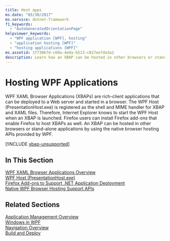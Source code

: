 ```yaml
---
title: Host apps
ms.date: "03/30/2017"
ms.service: dotnet-framework
f1_keywords: 
  - "AutoGeneratedOrientationPage"
helpviewer_keywords: 
  - "WPF application [WPF], hosting"
  - "application hosting [WPF]"
  - "hosting applications [WPF]"
ms.assetid: 1f73067d-c60a-4e9a-b513-c817ee7da3a1
description: Learn how an XBAP can be hosted in other browsers or stand-alone applications by using the native browser hosting APIs provided by WPF.
---
```

# Hosting WPF Applications

WPF XAML Browser Applications (XBAPs) are rich-client applications that can be deployed to a Web server and started in a browser. The WPF Host (PresentationHost.exe) is registered as the shell and MIME handler for XBAP and XAML files. Therefore, Internet Explorer knows to start the WPF Host when an XBAP is launched. Firefox users can install Firefox add-ons that enable Firefox to host XBAPs as well. An XBAP can be hosted in other browsers or stand-alone applications by using the native browser hosting APIs provided by WPF.  

[!INCLUDE [xbap-unsupported](~/framework/wpf/includes/xbap-unsupported.md)]

## In This Section  

 [WPF XAML Browser Applications Overview](wpf-xaml-browser-applications-overview.md)  
   [WPF Host (PresentationHost.exe)](wpf-host-presentationhost-exe.md)  
  [Firefox Add-ons to Support .NET Application Deployment](firefox-add-ons-to-support-net-application-deployment.md)  
  [Native WPF Browser Hosting Support APIs](native-wpf-browser-hosting-support-apis.md)  
  
## Related Sections  

 [Application Management Overview](application-management-overview.md)  
  [Windows in WPF](windows-in-wpf-applications.md)  
  [Navigation Overview](navigation-overview.md)  
  [Build and Deploy](building-and-deploying-wpf-applications.md)
